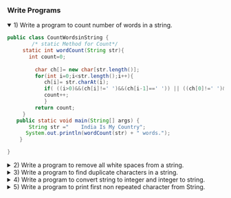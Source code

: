 ### Write Programs
<details open>
<summary>1) Write a program to count number of words in a string.</summary>
<p>
    
```java
public class CountWordsinString {
		/* static Method for Count*/ 
	 static int wordCount(String str){  
       int count=0;  
   
         char ch[]= new char[str.length()];     
         for(int i=0;i<str.length();i++){  
            ch[i]= str.charAt(i);  
            if( ((i>0)&&(ch[i]!=' ')&&(ch[i-1]==' ')) || ((ch[0]!=' ')&&(i==0)) )  
            count++;  
         	}  
         return count;  
     }  
   public static void main(String[] args) {  
       String str ="    India Is My Country";  
      System.out.println(wordCount(str) + " words.");	
	}

} 
```

</p>
</details> 

<details>
<summary>2) Write a program to remove all white spaces from a string.</summary>
<p>
    
```java
class App{  
    public static void main(String args[]){  
     System.out.print("Welcome to PC.");  
    }  
}  
```
    
</p>
</details> 

<details>
<summary>3) Write a program to find duplicate characters in a string.</summary>
<p>

```java
class App{  
    public static void main(String args[]){  
     System.out.print("Welcome to PC.");  
    }  
}  
```

</p>
</details> 

<details>
<summary>4) Write a program to convert string to integer and integer to string.</summary>
<p>
    
```java
class App{  
    public static void main(String args[]){  
     System.out.print("Welcome to PC.");  
    }  
}  
```
    
</p>
</details> 

<details>
<summary>5) Write a program to print first non repeated character from String.</summary>
<p>
    
```java
class App{  
    public static void main(String args[]){  
     System.out.print("Welcome to PC.");  
    }  
}  
```
    
</p>
</details> 
